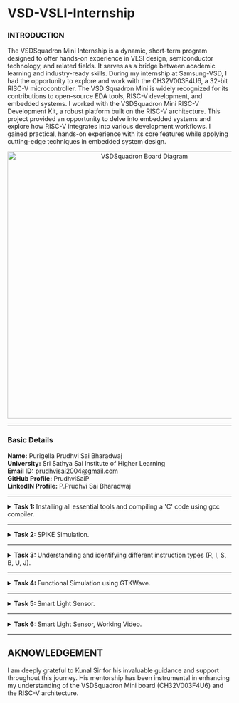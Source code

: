 # VSD-VSLI-Internship   

### INTRODUCTION
The VSDSquadron Mini Internship is a dynamic, short-term program designed to offer hands-on experience in VLSI design, semiconductor technology, and related fields. It serves as a bridge between academic learning and industry-ready skills.
During my internship at Samsung-VSD, I had the opportunity to explore and work with the CH32V003F4U6, a 32-bit RISC-V microcontroller. The VSD Squadron Mini is widely recognized for its contributions to open-source EDA tools, RISC-V development, and embedded systems.
I worked with the VSDSquadron Mini RISC-V Development Kit, a robust platform built on the RISC-V architecture. This project provided an opportunity to delve into embedded systems and explore how RISC-V integrates into various development workflows. I gained practical, hands-on experience with its core features while applying cutting-edge techniques in embedded system design.


<p align="center">
  <img src="https://github.com/user-attachments/assets/d5250c68-c757-4960-9ed7-1de4c6cb7eb7" 
       alt="VSDSquadron Board Diagram" width="600">
</p>



***
### Basic Details  
**Name:** Purigella Prudhvi Sai Bharadwaj    
**University:** Sri Sathya Sai Institute of Higher Learning      
**Email ID:** prudhvisai2004@gmail.com     
**GitHub Profile:** PrudhviSaiP   
**LinkedIN Profile:** P.Prudhvi Sai Bharadwaj


***

<details>
<summary><b>Task 1: </b> Installing all essential tools and compiling a 'C' code using gcc compiler.</summary>
<br>
    
1. A program, which counts from 1 to 'n' numbers, was coded in C language and was run using gcc compiler.

The code is as follows:
```
#include <stdio.h>
int main() {
    int i, sum = 0, n = 60;
    for (i = 1; i <= n; ++i) {
        sum += i;
    }
    printf("Sum of number from 1 to %d is %d\n", n, sum);
    return 0;
}
```

  The output was run using ./a.out

  ![1](https://github.com/user-attachments/assets/b9d66816-3355-4c27-9482-b0289abb2130)


2. Compiling using RISC-V gcc compiler and seeing the assembly code with O1.
    ![3](https://github.com/user-attachments/assets/be00753b-81fb-45fa-8980-6e46c1e5f026)

   ![4](https://github.com/user-attachments/assets/bf320e7e-6df6-43b2-9f4d-65f1ea0617d5)

    
3. Compiling using RISC-V gcc compiler and seeing the assembly code with Ofast.

   
    ![5 1](https://github.com/user-attachments/assets/88b7dd3e-ed59-48b6-85aa-3c09ec178233)
    ![5 2](https://github.com/user-attachments/assets/367d3f80-8321-4c6a-9a56-a39da75d3e46)

</details>

--------------------------------------------------------------------------------------------------------------------------------------------------------
<details>
<summary><b>Task 2: </b>SPIKE Simulation.</summary> 
<br>
    
The instruction set (Object Dump) is given below.

![Task2 instruction set](https://github.com/user-attachments/assets/7a475392-69c3-498b-b270-47286a60c10c)

1. The 'C' program code (Sum of 1 to n numbers) was run using riscv architecture using a spike simulator and output was obtained.

   ![Task2 1](https://github.com/user-attachments/assets/318835d9-7191-4084-ac8d-b16bca51c9a9)

2. The object dump of the riscv architecture was opened and debugging was done using spike.
3. The program counter (pc) was run till a certain instruction and it was manually run after that for debugging. 
   Each instruction was run by clicking enter each time.
    
   ![Task2 2](https://github.com/user-attachments/assets/4dd6ebdf-8f68-420e-ba3f-90c29c1d5b24)
   ![Task2 2 2](https://github.com/user-attachments/assets/883e2368-142c-4c9e-9c80-d22d2ffd627d)

4. The contents of the Stack Pointer(SP) register was observed. The stack pointer register(SP) instruction was run and the contents of the SP were looked at again.

   ![Tas2 4](https://github.com/user-attachments/assets/59892309-a0c1-4657-a0c5-6d68c2220fc0)

</details>

------------------------------------------------------------------------------------------------------------------------------

<details>
<summary><b>Task 3: </b>Understanding and identifying different instruction types (R, I, S, B, U, J).</summary> 
<br>

## Instructions:
Instructions are a set of machine language instructions that a particular processor understands and executes. A processor performs tasks on the basis of the instruction provided.
An instruction comprises of groups called fields. These fields include:
* The Operation code (Opcode) field which specifies the operation to be performed.
* The Address field which contains the location of the operand, i.e., register or memory location.
* The Mode field which specifies how the operand will be located.

The RISC-V instructions are categorized into **6** types based on their field organization. The types include:
- **R-type**: Register type
- **I-type**: Immediate type
- **S-type**: Store type
- **B-type**: Branch type
- **U-type**: Upper immediate type
- **J-type**: Jump type

The RISC-V specification tries to keep the same field in the same bits for all instruction types.

![Screenshot 2025-01-22 102538](https://github.com/user-attachments/assets/8d9d17af-f2ea-46bb-889e-a1131d48b99b)

Lets discuss one by one:

-------------------------------------------------------------------------------------------------------
## 1. R-Type Instruction:

![R type](https://github.com/user-attachments/assets/7aefa71e-76ba-43c5-9e8c-b5dbb54559b4)

R-type instructions are one of the six types of instructions in RISC-V's RV32I instruction set.
It is a register-register instruction that uses registers for both the source and destination.
R-type instructions are used for arithmetic and logic operations.
It specifies the two operands and the destination of the result using register file locations.
The R-type instruction has multiple fields, including: 
* The opcode field : Tells the processor what operation to perform.
* The destination register operand (rd): The register index which stores the result of the operation.
* Source register operands (rs1, rs2): The registers indices where the input is stored.
* 'funct3' field: It is the field after the destination register . This field is 3 – bit length     i.e. from bit 12 to bit 14 and it further tells about the operation, such as whether it is an     addition, subtraction, or a logical operation that is being performed.
* 'funct7' field: It is the last field of R -type instruction format . It describes the              operation, such as whether it is a shift or multiplication operation etc.

------------------------------------------------------------------------
## 2. I-Type Instruction:

![I type](https://github.com/user-attachments/assets/13229840-4f30-4c08-95e7-5b9096e90193)

An I-type instruction in RISC-V is an instruction that uses a 12-bit constant as one of its operands. This constant is also known as an immediate. I-type instructions are also known as Immediate instructions. The 12-bit constant is a signed 2's complement number that is sign extended to form a 32-bit operand. I-type instructions perform the same operations as R-type instructions, but use an immediate value instead of an rs2 index. I-type instructions can be used for loads, stores, branches, or immediate ALU operations. The immediate field in an I-type instruction holds an immediate value that can be interpreted as an unsigned integer or two's complement. 
The I-type instruction also has multiple fields, including: 
* Immediate field (20 to 31): The immediate field is a part of an instruction that holds a constant value. The immediate field is used for arithmetic operations.
* The opcode field : Tells the processor what operation to perform.
* The destination register operand (rd): The register which stores the result of the operation.
* 'funct3' field: It is the field after the destination register . This field is 3 – bit length     i.e. from bit 12 to bit 14 and it further tells about the operation, such as whether it is an     addition, subtraction, or a logical operation that is being performed.
* Source register operand (rs1): The register index where one of the input is stored.

-------------------------------------------------------------------------------------------
## 3. S-Type Instruction:

![s type](https://github.com/user-attachments/assets/e345a066-5997-485a-bfbb-2f036df1fa5d)

S-type instructions are used to store data from registers into memory. The S-type instruction format is used exclusively for memory store instructions. The immediate value in S-type instructions is split up into different bits.
The multiple fields in a S-Type instruction are:
* The opcode field : Tells the processor what operation to perform.
* Immediate fields (One from 7 to 11 and another from 25 to 31): The immediate field in an S-type instruction is used to store the contents of a register to data memory.
* 'funct3' field: It is the field after the destination register . This field is 3 – bit length     i.e. from bit 12 to bit 14 and it further tells about the operation, such as whether it is an     addition, subtraction, or a logical operation that is being performed.
* Source register operands (rs1, rs2): The registers indices where the input is stored.

---------------------------------------------------------------------
## 4. B-Type Instruction:

![B type](https://github.com/user-attachments/assets/02a0ca26-53f3-4747-9112-baf0a155da6d)

A B-type instruction in RISC-V is a branch instruction that controls the flow of a program. It compares two values in registers and branches to a new address. B-type instructions are a variation of S-type instructions.  B-type instructions are used for conditional branches, which test two registers and branch if the test passes. The target address for a B-type instruction is calculated by adding a branch offset to the current program counter (PC) value. The branch offset is stored as an immediate in the instruction. The fields in the B-Type instruction are:
* The opcode field : Tells the processor what operation to perform.
* The immediate field: The immediate field in a B-type instruction in RISC-V is a 12-bit field that stores a branch offset. The branch offset is used to calculate the target address for an instruction.
* 'funct3' field: It is the field after the immediate field. This field is 3 – bit length i.e. from bit 12 to bit 14 and it further tells about the operation, such as whether it is an addition, subtraction, or a logical operation that is being performed.
* Source register operands (rs1, rs2): The registers where the input is stored.

--------------------------------------------------------------------------
## 5. U-Type Instruction:

![u type](https://github.com/user-attachments/assets/3825ff30-62a1-4c58-92d3-1bcfe92e7375)

A U-type instruction in RISC-V is a type of instruction that specifies the upper 20 bits of a register's immediate value. It's also known as an "Upper immediate" instruction. The U-type instruction loads a 20-bit immediate value into the upper 20 bits of a register. The instruction only requires the destination register index (rd) and the 20-bit immediate number. The immediate number can be used directly as an operand. U-type instructions are used for special data manipulation instructions. They can be used to form addresses within a register. The fields in the U-Type instruction are:
* The opcode field (0 to 6): Tells the processor what operation to perform.
* The destination register operand (rd) (7 to 11): The register index which stores the result of the operation.
* The immediate field (12 to 31) : The immediate field in a U-type instruction in RISC-V is a 20-bit value that specifies the upper 20 bits of a register.

------------------------------------------------------------------------
## 6. J-Type Instruction:

![J- Type](https://github.com/user-attachments/assets/0b5b80b9-2c25-48db-93ff-3365f1b44d4e)

A J-type instruction in RISC-V is a jump instruction that unconditionally transfers control to a new instruction address. They use all of the non-opcode space for a 26-bit jump destination field. J-type instructions are part of the PC updating instructions, along with B-type instructions.
* The opcode field (0 to 6): Tells the processor what operation to perform.
* The destination register operand (rd) (7 to 11): The register index which stores the result of the operation.
* The immediate fields (12 to 31) : The immediate field in J type is is a 20-bit value that specifies the upper 20 bits of a register, similar to U type but it is slightly different.

--------------------------------------------------------------------------------

# Identifying Instruction types in Object Dump of application code.


> 15 unique instructions with 32-bit pattern are given below.


1. `lui a0,0x2b`
   * LUI (load upper immediate) is a U-type instruction.
   * LUI places the U-immediate value in the top 20 bits of the destination register rd, filling in the lowest 12 bits with zeros.
   * This instruction will be executed and the immediate value 0x2b will be written in the MSB of the rd a0.

   * The 32-bit pattern is: ```0000 0000 0000 0010 1011 0101 0011 0111```.

2. `addi sp,sp,-80`
   * addi (Add immediate) is a I-type instruction.
   * It is done on the stack pointer registor (sp).

   * The 32-bit pattern is: ```1111 1011 0000 0001 0000 0001 0001 0011```.

3. `SUB r7, r1, r2`
   * All the arithmetic and logical operations are performed using R-type instruction format, hence this instruction belongs to R-type instruction set.
   * r7 is the destination register that will hold the difference of values stored in the register r1 and r2.

   * The 32-bit pattern is: ```0100 0000 0010 0000 1000 0011 1011 0011```.

4. `lw a5,12(sp)`
   * LW stands for Load Word. Word is equal to 32 bits or 4 bytes. Since there is an immediate value given in the instruction which helps to calculate the address of memory from where we have to fetch the data, hence this instruction belongs to I-type.
   * a5 is the destination register that will hold the value fetched from the memory location.

   * The 32-bit pattern is: ```0000 0000 1100 0001 0010 0111 1000 0011```.

5. `SLT r11, r2, r4`
   * Since the logical operation is performed on registers, hence this instruction belongs to R-type instruction set.
   * r1 is the destination register that sets to 1, if r2 is less than r4, else 0 if r2 is greater than r4.

   * The 32-bit pattern is: ```0000 0000 0100 0001 0010 0101 1011 0011```.

6. `jal ra, 10408`
   * It is a J-Type instruction.
   * The jal instruction jumps to the target address 10408 and stores the return address in register ra.

   * The 32-bit pattern is: ```0011 0100 0000 0000 0000 0000 1110 1111```.

7. `ret `
   * This is a J-Type instruction as it contains an immediate , destination register and an opcode.
   * ret is also an pseudo instruction , which is a short for jalr x0 , ra , 0 . This means that when the ret instruction is executed, it effectively jumps to the address stored in the return address register (ra, which is register x1) and sets the program counter (PC) to that address.

   * The 32-bit pattern is: ```0000 0000 0000 0000 1000 0000 0110 0111 ```.

8. `mv  a1,a0`
   * This is an I - Type instruction.
   * The mv (move) instruction is a pseudo-instruction in RISC-V used to copy the value of one register to another.
   * mv is addi with an immediate value of 0.

   * The 32-bit pattern is: ```0000 0000 0000  0101 0000 0101 1001 0011  ```.
  
9. `auipc a5,0xffff0`
   * This is an U-Type instruction.
   * RISC-V includes an instruction to help with position-independent code: auipc (add upper immediate to PC). auipc works just like lui (load upper immediate) but adds a 20-bit immediate value to the program counter.

   * The 32-bit pattern is: ```1111 1111 1111 1111 0000 0111 1001 0111```.

10. `ld ra,8(sp)`
   
    * This is I-Type instruction.
    * ld is used to load a 64-bit value from memory into a specific register.
    * 'ra' is the register where the value at address sp is at with offset of 8.
    
    * The 32-bit pattern is: ```0000 0000 1000 0001 0011 0000 1000 0011```.

11. `addiw a5,a5,-1`
    * This is an I-type instruction.
    * 'addiw' indicates add immediate word,which adds a sign-extended 12-bit immediate to a 32-bit register.
    * a5 is both the source and destination register.
    
    * The 32-bit pattern is: ```1111 1111 1111 0111 1000 0111 1001 1011```.
  
12. `li a5,60`
    * This is an I-Type instruction.
    * li is a pseudo-instruction used to load a constant value directly into a register.
    * a5 is a destination register where the immediate value is loaded.
    
    * The 32-bit pattern is: ```0000 0011 1100 0000 0000 0111 1001 0011```.

13. `beq a0, a1, target`
    * This is an B-Type instruction.
    * The conditional branch instructions in RISC-V are beq (branch if equal), bne (branch if not equal), blt (branch if less than), and bge (branch if greater than or equal to).
    * These instructions are used to control the flow of execution in a program based on certain conditions.
    
    * The 32-bit pattern is: ```0111 1011 1111 1111 0000 0111 1001 0111```.

14. `slli a0, a0, 1`
    * This is an R-Type instruction.
    * SLLI is a logical left shift (zeros are shifted into the lower bits); SRLI is a logical right shift (zeros are shifted into the upper bits); and SRAI is an arithmetic right shift (the original sign bit is copied into the vacated upper bits).
    
    * The 32-bit pattern is: ```0000 0111 1101 1101 0010 0111 1001 0101```.
  
15. `SW r3, r1, 2`
    * This is an S-type instruction.
    * In this instruction SW means store word.
    * r3 is the source register. This instruction will store the value located in register r3 at the address obtained by adding the immediate address 2 with the address located in register r1.
    
    * The 32-bit pattern is: ```0000 0000 0011 0000 1010 0001 0010 0011```.

--------------------------------------------------------------------------------------------

</details>

----------------------------------------------------------------------------------------------------------------------------

<details>
<summary><b>Task 4: </b>Functional Simulation using GTKWave.</summary> 
<br>
    

### ABOUT IVERILOG AND GTKWAWE 

 ***Icarus Verilog*** (Iverilog) and ***GTKWave*** are widely used open-source tools for Verilog-based digital design and simulation. Iverilog functions as a Verilog simulator, enabling users to compile and execute simulations of their Verilog code, including modules and testbenches. It produces simulation output in formats such as VCD (Value Change Dump), which can be viewed using GTKWave. GTKWave is a waveform viewer that presents simulation results in a graphical format, allowing users to analyze signal transitions, zoom into specific events, and debug their designs effectively. Together, these tools create a comprehensive simulation and verification setup, with Iverilog handling simulation and GTKWave facilitating result interpretation.
***
A Verilog Netlist is Used for simulation.
***
## VERILOG NETLIST:
``` module iiitb_rv32i(clk,RN,NPC,WB_OUT);
input clk;
input RN;
//input EN;
integer k;
wire  EX_MEM_COND ;

reg 
BR_EN;

//I_FETCH STAGE
reg[31:0] 
IF_ID_IR,
IF_ID_NPC;                                

//I_DECODE STAGE
reg[31:0] 
ID_EX_A,
ID_EX_B,
ID_EX_RD,
ID_EX_IMMEDIATE,
ID_EX_IR,ID_EX_NPC;      

//EXECUTION STAGE
reg[31:0] 
EX_MEM_ALUOUT,
EX_MEM_B,EX_MEM_IR;                        

parameter 
ADD=3'd0,
SUB=3'd1,
AND=3'd2,
OR=3'd3,
XOR=3'd4,
SLT=3'd5,

ADDI=3'd0,
SUBI=3'd1,
ANDI=3'd2,
ORI=3'd3,
XORI=3'd4,

LW=3'd0,
SW=3'd1,

BEQ=3'd0,
BNE=3'd1,

SLL=3'd0,
SRL=3'd1;


parameter 
AR_TYPE=7'd0,
M_TYPE=7'd1,
BR_TYPE=7'd2,
SH_TYPE=7'd3;


//MEMORY STAGE
reg[31:0] 
MEM_WB_IR,
MEM_WB_ALUOUT,
MEM_WB_LDM;                      


output reg [31:0]WB_OUT,NPC;

//REG FILE
reg [31:0]REG[0:31];                                               
//64*32 IMEM
reg [31:0]MEM[0:31];                                             
//64*32 DMEM
reg [31:0]DM[0:31];   


//assign EX_MEM_COND = (EX_MEM_IR[6:0]==BR_TYPE) ? 1'b1 : 1'b0;
                     //1'b1 ? (ID_EX_A!=ID_EX_RD) : 1'b0;

always @(posedge clk or posedge RN) begin
    if(RN) begin
    NPC<= 32'd0;
    //EX_MEM_COND <=1'd0;
    BR_EN<= 1'd0; 
    REG[0] <= 32'h00000000;
    REG[1] <= 32'd1;
    REG[2] <= 32'd2;
    REG[3] <= 32'd3;
    REG[4] <= 32'd4;
    REG[5] <= 32'd5;
    REG[6] <= 32'd6;
    end
    //else if(EX_MEM_COND)
    //NPC <= EX_MEM_ALUOUT;

    //else if (EX_MEM_COND)begin
    //NPC = EX_MEM_COND ? EX_MEM_ALUOUT : NPC +32'd1;
    //NPC <= EX_MEM_ALUOUT;
    //EX_MEM_COND = BR_EN;
    //NPC = BR_EN ? EX_MEM_ALUOUT : NPC +32'd1;
    //BR_EN = 1'd0;
    //EX_MEM_COND <= 1'd0;
    //end
    else begin
    NPC <= BR_EN ? EX_MEM_ALUOUT : NPC +32'd1;
    BR_EN <= 1'd0;
    //NPC <= NPC +32'd1;
    //EX_MEM_COND <=1'd0;
    IF_ID_IR <=MEM[NPC];
    IF_ID_NPC <=NPC+32'd1;
    end
end

always @(posedge RN) begin
    //NPC<= 32'd0;
MEM[0] <= 32'h02208300;         // add r6,r1,r2.(i1)
MEM[1] <= 32'h02209380;         //sub r7,r1,r2.(i2)
MEM[2] <= 32'h0230a400;         //and r8,r1,r3.(i3)
MEM[3] <= 32'h02513480;         //or r9,r2,r5.(i4)
MEM[4] <= 32'h0240c500;         //xor r10,r1,r4.(i5)
MEM[5] <= 32'h02415580;         //slt r11,r2,r4.(i6)
MEM[6] <= 32'h00520600;         //addi r12,r4,5.(i7)
MEM[7] <= 32'h00209181;         //sw r3,r1,2.(i8)
MEM[8] <= 32'h00208681;         //lw r13,r1,2.(i9)
MEM[9] <= 32'h00f00002;         //beq r0,r0,15.(i10)
MEM[25] <= 32'h00210700;         //add r14,r2,r2.(i11)
//MEM[27] <= 32'h01409002;         //bne r0,r1,20.(i12)
//MEM[49] <= 32'h00520601;         //addi r12,r4,5.(i13)
//MEM[50] <= 32'h00208783;         //sll r15,r1,r2(2).(i14)
//MEM[51] <= 32'h00271803;         //srl r16,r14,r2(2).(i15) */

//for(k=0;k<=31;k++)
//REG[k]<=k;
/*REG[0] <= 32'h00000000;
REG[1] <= 32'd1;
REG[2] <= 32'd2;
REG[3] <= 32'd3;
REG[4] <= 32'd4;
REG[5] <= 32'd5;
REG[6] <= 32'd6;
REG[7] = 32'd7;
REG[6] = 32'd6;
REG[7] = 32'd7;
REG[8] = 32'd8;
REG[9] = 32'd9;
REG[10] = 32'd10;
REG[11] = 32'd11;
REG[12] = 32'd12;
REG[13] = 32'd13;
REG[14] = 32'd14;
REG[15] = 32'd15;
REG[16] = 32'd16;
REG[17] = 32'd17;*/
/*end
else begin
    if(EX_MEM_COND==1 && EX_MEM_IR[6:0]==BR_TYPE) begin
    NPC=EX_MEM_ALUOUT;
    IF_ID=MEM[NPC];
    end

    else begin
    NPC<=NPC+32'd1;
    IF_ID<=MEM[NPC];
    IF_ID_NPC<=NPC+32'd1;
    end
end*/
end
//I_FECT STAGE

/*always @(posedge clk) begin

//NPC <= rst ? 32'd0 : NPC+32'd1;

if(EX_MEM_COND==1 && EX_MEM_IR[6:0]==BR_TYPE) begin
NPC=EX_MEM_ALUOUT;
IF_ID=MEM[NPC];
end

else begin
NPC<=NPC+32'd1;
IF_ID<=MEM[NPC];
IF_ID_NPC<=NPC+32'd1;
end
end*/


//FETCH STAGE END

//I_DECODE STAGE 
always @(posedge clk) begin

ID_EX_A <= REG[IF_ID_IR[19:15]];
ID_EX_B <= REG[IF_ID_IR[24:20]];
ID_EX_RD <= REG[IF_ID_IR[11:7]];
ID_EX_IR <= IF_ID_IR;
ID_EX_IMMEDIATE <= {{20{IF_ID_IR[31]}},IF_ID_IR[31:20]};
ID_EX_NPC<=IF_ID_NPC;
end
//DECODE STAGE END

/*always@(posedge clk) begin
if(ID_EX_IR[6:0]== BR_TYPE)
EX_MEM_COND <= EN;
else
EX_MEM_COND <= !EN;
end*/


//EXECUTION STAGE

always@(posedge clk) begin

EX_MEM_IR <=  ID_EX_IR;
//EX_MEM_COND <= (ID_EX_IR[6:0] == BR_TYPE) ? 1'd1 :1'd0;


case(ID_EX_IR[6:0])

AR_TYPE:begin
    if(ID_EX_IR[31:25]== 7'd1)begin
    case(ID_EX_IR[14:12])

    ADD:EX_MEM_ALUOUT <= ID_EX_A + ID_EX_B;
    SUB:EX_MEM_ALUOUT <= ID_EX_A - ID_EX_B;
    AND:EX_MEM_ALUOUT <= ID_EX_A & ID_EX_B;
    OR :EX_MEM_ALUOUT <= ID_EX_A | ID_EX_B;
    XOR:EX_MEM_ALUOUT <= ID_EX_A ^ ID_EX_B;
    SLT:EX_MEM_ALUOUT <= (ID_EX_A < ID_EX_B) ? 32'd1 : 32'd0;

    endcase
    end
    else begin
        case(ID_EX_IR[14:12])
        ADDI:EX_MEM_ALUOUT <= ID_EX_A + ID_EX_IMMEDIATE;
        SUBI:EX_MEM_ALUOUT <= ID_EX_A - ID_EX_IMMEDIATE;
        ANDI:EX_MEM_ALUOUT <= ID_EX_A & ID_EX_B;
        ORI:EX_MEM_ALUOUT  <= ID_EX_A | ID_EX_B;
        XORI:EX_MEM_ALUOUT <= ID_EX_A ^ ID_EX_B;
        endcase
    end

end

M_TYPE:begin
    case(ID_EX_IR[14:12])
    LW  :EX_MEM_ALUOUT <= ID_EX_A + ID_EX_IMMEDIATE;
    SW  :EX_MEM_ALUOUT <= ID_EX_IR[24:20] + ID_EX_IR[19:15];
    endcase
end

BR_TYPE:begin
    case(ID_EX_IR[14:12])
    BEQ:begin 
    EX_MEM_ALUOUT <= ID_EX_NPC+ID_EX_IMMEDIATE;
    BR_EN <= 1'd1 ? (ID_EX_IR[19:15] == ID_EX_IR[11:7]) : 1'd0;
    //BR_PC = EX_MEM_COND ? EX_MEM_ALUOUT : 1'd0; 
end
BNE:begin 
    EX_MEM_ALUOUT <= ID_EX_NPC+ID_EX_IMMEDIATE;
    BR_EN <= (ID_EX_IR[19:15] != ID_EX_IR[11:7]) ? 1'd1 : 1'd0;
end
endcase
end

SH_TYPE:begin
case(ID_EX_IR[14:12])
SLL:EX_MEM_ALUOUT <= ID_EX_A << ID_EX_B;
SRL:EX_MEM_ALUOUT <= ID_EX_A >> ID_EX_B;
endcase
end

endcase
end


//EXECUTION STAGE END
		
//MEMORY STAGE
always@(posedge clk) begin

MEM_WB_IR <= EX_MEM_IR;

case(EX_MEM_IR[6:0])

AR_TYPE:MEM_WB_ALUOUT <=  EX_MEM_ALUOUT;
SH_TYPE:MEM_WB_ALUOUT <=  EX_MEM_ALUOUT;

M_TYPE:begin
case(EX_MEM_IR[14:12])
LW:MEM_WB_LDM <= DM[EX_MEM_ALUOUT];
SW:DM[EX_MEM_ALUOUT]<=REG[EX_MEM_IR[11:7]];
endcase
end

endcase
end

// MEMORY STAGE END


//WRITE BACK STAGE
always@(posedge clk) begin

case(MEM_WB_IR[6:0])

AR_TYPE:begin 
WB_OUT<=MEM_WB_ALUOUT;
REG[MEM_WB_IR[11:7]]<=MEM_WB_ALUOUT;
end

SH_TYPE:begin
WB_OUT<=MEM_WB_ALUOUT;
REG[MEM_WB_IR[11:7]]<=MEM_WB_ALUOUT;
end

M_TYPE:begin
case(MEM_WB_IR[14:12])
LW:begin
WB_OUT<=MEM_WB_LDM;
REG[MEM_WB_IR[11:7]]<=MEM_WB_LDM;
end
endcase
end



endcase
end
//WRITE BACK STAGE END

endmodule
 ```
***

#### The Testbench Code is:

```  module iiitb_rv32i_tb;

reg clk,RN;
wire [31:0]WB_OUT,NPC;

iiitb_rv32i rv32(clk,RN,NPC,WB_OUT);


always #3 clk=!clk;

initial begin 
RN  = 1'b1;
clk = 1'b1;

$dumpfile ("iiitb_rv32i.vcd"); //by default vcd
$dumpvars (0, iiitb_rv32i_tb);
  
  #5 RN = 1'b0;
  
  #300 $finish;

end
endmodule
```
###### BOTH THE FILES ARE SAVED IN .v FORMAT
***
###### INSTALLATION STEPS  


###### (1)  Installing:
```
sudo apt-get update
sudo apt-get install iverilog gtkwave
```
###### (2) Generating files:
```
MAKE TWO FILES IN .v FORMAT AS SAID EARLIER FOR VERILOG NETLIST AND FOR THE TESTBENCH


```


###### (3) Compiling the iverilog:
```
iverilog -o my_simulation.vvp sv.v sbt.v
```
###### (4) To run the simulation:
```
vvp my_simulation.vvp

```
###### Waveform Using GTKWave:
```
gtkwave iiitb_rv32i.vcd
```

##### [it will give the simulation] 
###### [ if the vcd file is not found to be in directory then give commant : "ls -1" and see the .vcd file in the directory and run the command for GTKwave]
***
### SNAPSHOTS 

![Screenshot 2025-02-12 211158](https://github.com/user-attachments/assets/ac842293-0dab-4778-9fe5-2c8e9291489f)

![Screenshot 2025-02-12 211631](https://github.com/user-attachments/assets/05b28306-41da-4b5b-aff1-13bd624e796e)

![Screenshot 2025-02-12 211843](https://github.com/user-attachments/assets/99357a16-997e-4258-9943-cc0832796f5e)

***

#### ABOUT PIPELINE
###### This is typical 5-stage RISC pipeline, which consists of the following stages:

###### Instruction Fetch (IF): Signals: IF_ID_IR, IF_ID_NPC Instruction is fetched from memory and the next program counter (NPC) is calculated.
  
###### Instruction Decode (ID): Signals: ID_EX_A, ID_EX_B, ID_EX_IMMEDIATE, ID_EX_IR  .The fetched instruction is decoded, and the register values are read.

###### Execute (EX): Signals: EX_MEM_ALUOUT, EX_MEM_IR .The instruction is processed, and ALU operations are performed.
###### Memory Access (MEM): Signals: MEM_WB_ALUOUT, MEM_WB_LDM .Memory operations like loads and stores are performed.
###### Write Back (WB): Signals: WB_OUT .Results from the ALU or memory are written back to the register file.

</details>

--------------------------------------------------------------------------------------------

<details>
<summary><b>Task 5: </b>Smart Light Sensor.</summary> 
<br>

# Overview

#### The Smart Light Sensor is an intelligent lighting system that automates lighting control based on ambient light levels and motion detection. It utilizes an LDR to measure brightness and a PIR sensor for motion detection, running on the VSDSquadron Mini (CH32V003F4U6) microcontroller. This project enhances energy efficiency by ensuring lights are only active when needed and reduces the manual intervention of turning the light on or off.

***
## Components Required To Build a Light Sensor:

* VSD SQUADRON MINI (CH32V003F4U6 chip with 32-bit RISC-V core based on RV32EC instruction set)
* 3 LDR's
* LED / Light source
* PIR Sensor
* Optional: Relay or MOSFET for controlling external lights

* Bread Board
* Jumper Wires


***
## CIRCUIT DIAGRAM

![Screenshot 2025-02-16 152539](https://github.com/user-attachments/assets/f5190f8d-064e-4900-8465-8fd48a363a5a)


## Table for Pin connection:


| CH32V003x Pins  | Peripherals |
|--------------|--------------|
| 5 volts      |  VCC For all Devices   |
| GND          | Ground For all Devices   |
|  PD5         | Ldr 1       |
|  PD4         | Ldr 2  |
|  PD3    |   Ldr 3  |
|  PD6    |   In built-Led   |
|  PD2    |   Output LED/ Light source  |
|  PC4    |   PIR Sensor input  |

## WORKING OF THE  CODE

The code checks the output of the PIR sensor (HIGH/LOW) and if the output is HIGH, it will check the ambient brightness using LDR's and accordingly light the LED (or any light) for optimum use. If there is enough brightness in the surroundings, the LED is turned off. If the PIR sensor's output is LOW then the LED is turned off for power saving.

## PROGRAMME CODE
```
#define ldrpin1 PD5
#define ldrpin2 PD4
#define ldrpin3 PD3
#define ledpin2 PD6
#define ledpin PD2
#define pir PC4


void setup() {
    pinMode(ledpin, OUTPUT);
    pinMode(ledpin2, OUTPUT);
    pinMode(ldrpin1, INPUT);
    pinMode(ldrpin2, INPUT);
    pinMode(ldrpin3, INPUT);
    pinMode(pir, INPUT);
}

void loop() {
    bool pir_val = digitalRead(pir);
    if (pir_val == HIGH){
      digitalWrite(ledpin2, HIGH);
    }
    else if (pir_val == LOW){
      digitalWrite(ledpin2, LOW);
    }
    bool ldr1 = digitalRead(ldrpin1);
    bool ldr2 = digitalRead(ldrpin2);
    bool ldr3 = digitalRead(ldrpin3);
    
    if (pir_val == HIGH){
      if (ldr1 == LOW && ldr2 == LOW && ldr3 == LOW){
        setPWMDuty(10000);
      }
      else if (ldr1 == HIGH && ldr2 == LOW && ldr3 == LOW){
        setPWMDuty(1000);
      }
      else if (ldr1 == HIGH && ldr2 == HIGH && ldr3 == LOW) {
        setPWMDuty(100);
      }
      else if (ldr1 == HIGH && ldr2 == HIGH && ldr3 == HIGH) {
        setPWMDuty(0);
      }
    }
    else {
      setPWMDuty(0);
    }
    
}
void setPWMDuty(int pulseWidth) {  
  if (pulseWidth == 0){
      digitalWrite(ledpin, LOW);
  }

  else{
    for (int i = 0; i < 50; i++) {
    
      digitalWrite(ledpin, HIGH);
      delayMicroseconds(pulseWidth);
      digitalWrite(ledpin, LOW);
      delay(20 - (pulseWidth / 1000)); 
    }
  }
}

```
</details>

-----------------------------------------------------------------------------------------------------------------

<details>
<summary><b>Task 6: </b>Smart Light Sensor, Working Video.</summary> 
<br>

https://drive.google.com/file/d/1cABiJjAcnGgZaSo86KzOUS1DdcsJkmaQ/view?usp=drive_link

</details>

-----------------------------------------------------------------------------------

## AKNOWLEDGEMENT

I am deeply grateful to Kunal Sir for his invaluable guidance and support throughout this journey. His mentorship has been instrumental in enhancing my understanding of the VSDSquadron Mini board (CH32V003F4U6) and the RISC-V architecture.
